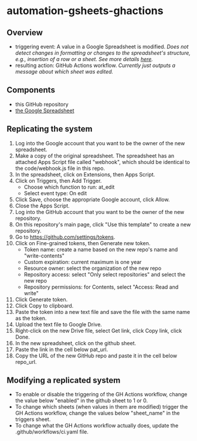 # automation-gsheets-ghactions

## Overview

- triggering event: A value in a Google Spreadsheet is modified. *Does not detect changes in formatting or changes to the spreadsheet's structure, e.g., insertion of a row or a sheet. See more details [here](https://developers.google.com/apps-script/guides/triggers/installable).*
- resulting action: GitHub Actions workflow. *Currently just outputs a message about which sheet was edited.*
 
## Components

- this GitHub repository
- [the Google Spreadsheet](https://docs.google.com/spreadsheets/d/1bfE9KkzvVl85DhwNV01pfD9y8dGuuH8nI1E-0BsVZu0)

## Replicating the system

1. Log into the Google account that you want to be the owner of the new spreadsheet.
1. Make a copy of the original spreadsheet. The spreadsheet has an attached Apps Script file called "webhook", which should be identical to the code/webhook.js file in this repo.
1. In the spreadsheet, click on Extensions, then Apps Script.
1. Click on Triggers, then Add Trigger.
    - Choose which function to run: at_edit
    - Select event type: On edit
1. Click Save, choose the appropriate Google account, click Allow.
1. Close the Apps Script.
1. Log into the GitHub account that you want to be the owner of the new repository.
1. On this repository's main page, click "Use this template" to create a new repository.
1. Go to https://github.com/settings/tokens.
1. Click on Fine-grained tokens, then Generate new token.
    - Token name: create a name based on the new repo's name and "write-contents"
    - Custom expiration: current maximum is one year
    - Resource owner: select the organization of the new repo
    - Repository access: select "Only select repositories" and select the new repo
    - Repository permissions: for Contents, select "Access: Read and write"
1. Click Generate token.
1. Click Copy to clipboard.
1. Paste the token into a new text file and save the file with the same name as the token.
1. Upload the text file to Google Drive.
1. Right-click on the new Drive file, select Get link, click Copy link, click Done.
1. In the new spreadsheet, click on the github sheet.
1. Paste the link in the cell below pat_url.
1. Copy the URL of the new GitHub repo and paste it in the cell below repo_url.

## Modifying a replicated system
- To enable or disable the triggering of the GH Actions workflow, change the value below "enabled" in the github sheet to 1 or 0.
- To change which sheets (when values in them are modified) trigger the GH Actions workflow, change the values below "sheet_name" in the triggers sheet.
- To change what the GH Actions workflow actually does, update the .github/workflows/ci.yaml file.
